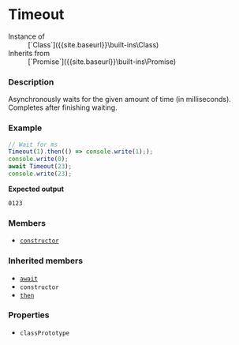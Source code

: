 # Timeout

<dl>
<dt> Instance of </dt><dd markdown="1">
 [`Class`]({{site.baseurl}}\built-ins\Class) 
</dd>
<dt> Inherits from </dt><dd markdown="1">
 [`Promise`]({{site.baseurl}}\built-ins\Promise) 
</dd>
</dl>

### Description

Asynchronously waits for the given amount 
of time (in milliseconds). Completes after 
finishing waiting.

### Example

```js
// Wait for ms
Timeout(1).then(() => console.write(1););
console.write(0);
await Timeout(23);
console.write(23);
```

**Expected output**

```
0123
```

### Members

- [`constructor`]({{site.baseurl}}\built-ins\Timeout\classPrototype\constructor\index)


### Inherited members

- [`await`]({{site.baseurl}}\built-ins\Promise\classPrototype\await\index)
- `constructor`
- [`then`]({{site.baseurl}}\built-ins\Promise\classPrototype\then\index)


### Properties

- `classPrototype`


